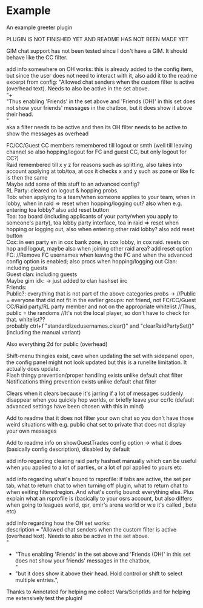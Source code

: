 # Example
An example greeter plugin

PLUGIN IS NOT FINISHED YET AND README HAS NOT BEEN MADE YET

GIM chat support has not been tested since I don't have a GIM. It should behave like the CC filter.

add info somewhere on OH works: this is already added to the config item, but since the user does not need to interact with it, also add it to the readme  
excerpt from config: "Allowed chat senders when the custom filter is active (overhead text). Needs to also be active in the set above.<br>"+  
"Thus enabling 'Friends' in the set above and 'Friends (OH)' in this set does not show your friends' messages in the chatbox, but it does show it above their head.<br>"  
aka a filter needs to be active and then its OH filter needs to be active to show the messages as overhead

FC/CC/Guest CC members remembered till logout or smth (well till leaving channel so also hopping/logout for FC and guest CC, but only logout for CC?)  
Raid remembered till x y z for reasons such as splitting, also takes into account applying at tob/toa, at cox it checks x and y such as zone or like fc is then the same  
Maybe add some of this stuff to an advanced config?  
RL Party: cleared on logout & hopping probs.  
Tob: when applying to a team/when someone applies to your team, when in lobby, when in raid => reset when hopping/logging out? also when e.g. entering toa lobby? also add reset button  
Toa: toa board (including applicants of your party/when you apply to someone's party), toa lobby party interface, toa in raid => reset when hopping or logging out, also when entering other raid lobby? also add reset button  
Cox: in een party en in cox bank zone, in cox lobby, in cox raid. resets on hop and logout, maybe also when joining other raid area? add reset option  
FC: //Remove FC usernames when leaving the FC and when the advanced config option is enabled; also procs when hopping/logging out
Clan: including guests  
Guest clan: including guests  
Maybe gim idk: -> just added to clan hashset iirc  
Friends:  
Public?: everything that is not part of the above categories probs -> //Public = everyone that did not fit in the earlier groups: not friend, not FC/CC/Guest CC/Raid party/RL party member and not on the appropriate whitelist
//Thus, public = the randoms
//It's not the local player, so don't have to check for that.
whitelist??  
probably ctrl+f "standardizedusernames.clear()" and "clearRaidPartySet()" (including the manual variant)  

Also everything 2d for public (overhead)

Shift-menu thingies exist, cave when updating the set with sidepanel open, the config panel might not look updated but this is a runelite limitation. It actually does update.  
Flash thingy prevention/proper handling exists unlike default chat filter  
Notifications thing prevention exists unlike default chat filter  

Clears when it clears because it's jarring if a lot of messages suddenly disappear when you quickly hop worlds, or briefly leave your cc/fc (default advanced settings have been chosen with this in mind)

Add to readme that it does not filter your own chat so you don't have those weird situations with e.g. public chat set to private that does not display your own messages  

Add to readme info on showGuestTrades config option -> what it does (basically config description), disabled by default

add info regarding clearing raid party hashset manually which can be useful when you applied to a lot of parties, or a lot of ppl applied to yours etc

add info regarding what's bound to rsprofile: if tabs are active, the set per tab, what to return chat to when turning off plugin, what to return chat to when exiting filteredregion. And what's config bound: everything else. Plus explain what an rsprofile is (basically to your osrs account, but also differs when going to leagues world, qsr, emir's arena world or w.e it's called , beta etc)

add info regarding how the OH set works:  
description = "Allowed chat senders when the custom filter is active (overhead text). Needs to also be active in the set above.<br>"  
+ "Thus enabling 'Friends' in the set above and 'Friends (OH)' in this set does not show your friends' messages in the chatbox,<br>"  
+ "but it does show it above their head. Hold control or shift to select multiple entries.",  

Thanks to Annotated for helping me collect Vars/ScriptIds and for helping me extensively test the plugin!

